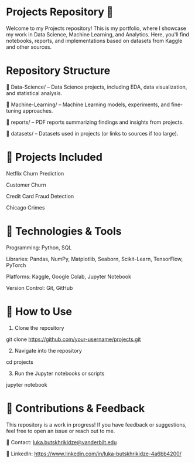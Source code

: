 # Projects Repository 🚀
Welcome to my Projects repository! This is my portfolio, where I showcase my work in Data Science, Machine Learning, and Analytics. Here, you'll find notebooks, reports, and implementations based on datasets from Kaggle and other sources.
# Repository Structure
📁 Data-Science/ – Data Science projects, including EDA, data visualization, and statistical analysis.

📁 Machine-Learning/ – Machine Learning models, experiments, and fine-tuning approaches.

📁 reports/ – PDF reports summarizing findings and insights from projects.

📁 datasets/ – Datasets used in projects (or links to sources if too large).

# 🚀 Projects Included
Netflix Churn Prediction	

Customer Churn

Credit Card Fraud Detection

Chicago Crimes 

# 🔧 Technologies & Tools
Programming: Python, SQL

Libraries: Pandas, NumPy, Matplotlib, Seaborn, Scikit-Learn, TensorFlow, PyTorch

Platforms: Kaggle, Google Colab, Jupyter Notebook

Version Control: Git, GitHub

# 📌 How to Use
1. Clone the repository

git clone https://github.com/your-username/projects.git

2. Navigate into the repository

cd projects

3. Run the Jupyter notebooks or scripts

jupyter notebook

# 📢 Contributions & Feedback
This repository is a work in progress! If you have feedback or suggestions, feel free to open an issue or reach out to me.

📧 Contact: luka.butskhrikidze@vanderbilt.edu

🔗 LinkedIn: https://www.linkedin.com/in/luka-butskhrikidze-4a6bb4200/



